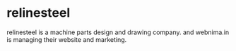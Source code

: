 # relinesteel
relinesteel is a machine parts design and drawing company.
and webnima.in is managing their website and marketing.
